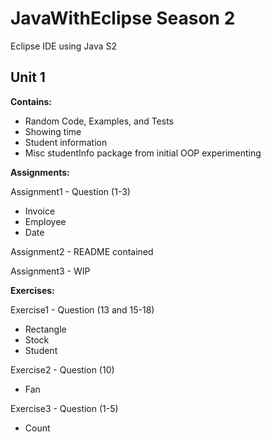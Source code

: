 # JavaWithEclipse Season 2
 Eclipse IDE using Java S2
 
## Unit 1

**Contains:**

- Random Code, Examples, and Tests
- Showing time
- Student information
- Misc studentInfo package from initial OOP experimenting

**Assignments:**

Assignment1 - Question (1-3)
- Invoice
- Employee
- Date

Assignment2 - README contained

Assignment3 - WIP

**Exercises:**

Exercise1 - Question (13 and 15-18)
- Rectangle
- Stock
- Student

Exercise2 - Question (10)
- Fan

Exercise3 - Question (1-5)
- Count

